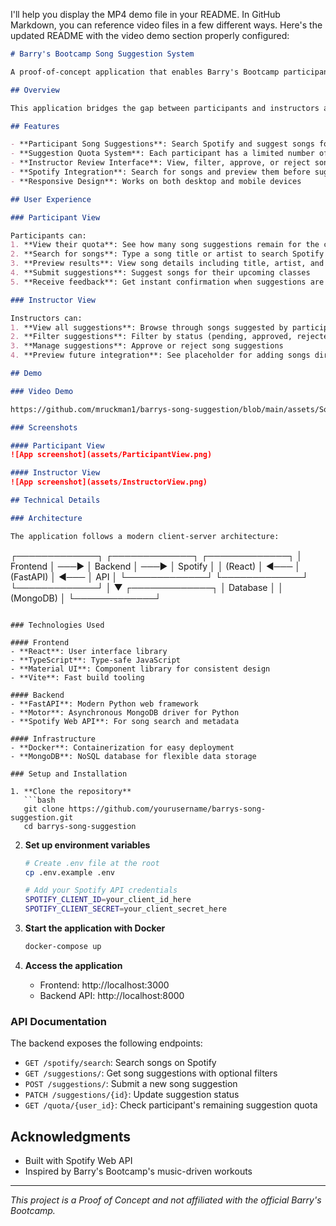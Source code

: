 I'll help you display the MP4 demo file in your README. In GitHub Markdown, you can reference video files in a few different ways. Here's the updated README with the video demo section properly configured:

```markdown
# Barry's Bootcamp Song Suggestion System

A proof-of-concept application that enables Barry's Bootcamp participants to suggest songs for their classes and instructors to manage these suggestions efficiently.

## Overview

This application bridges the gap between participants and instructors at Barry's Bootcamp, creating a more engaging and personalized class experience. Participants can search for and suggest songs via Spotify integration, while instructors can review, approve, or reject these suggestions before adding them to their playlists.

## Features

- **Participant Song Suggestions**: Search Spotify and suggest songs for specific classes
- **Suggestion Quota System**: Each participant has a limited number of suggestions per month
- **Instructor Review Interface**: View, filter, approve, or reject song suggestions
- **Spotify Integration**: Search for songs and preview them before suggesting
- **Responsive Design**: Works on both desktop and mobile devices

## User Experience

### Participant View

Participants can:
1. **View their quota**: See how many song suggestions remain for the current month
2. **Search for songs**: Type a song title or artist to search Spotify's library
3. **Preview results**: View song details including title, artist, and album artwork
4. **Submit suggestions**: Suggest songs for their upcoming classes
5. **Receive feedback**: Get instant confirmation when suggestions are submitted

### Instructor View

Instructors can:
1. **View all suggestions**: Browse through songs suggested by participants
2. **Filter suggestions**: Filter by status (pending, approved, rejected)
3. **Manage suggestions**: Approve or reject song suggestions
4. **Preview future integration**: See placeholder for adding songs directly to Spotify playlists

## Demo

### Video Demo

https://github.com/mruckman1/barrys-song-suggestion/blob/main/assets/SongSuggestionDemo.mp4

### Screenshots

#### Participant View
![App screenshot](assets/ParticipantView.png)

#### Instructor View
![App screenshot](assets/InstructorView.png)

## Technical Details

### Architecture

The application follows a modern client-server architecture:

```
┌─────────────┐       ┌─────────────┐       ┌─────────────┐
│   Frontend  │ ───▶  │   Backend   │ ───▶  │   Spotify   │
│   (React)   │ ◀───  │  (FastAPI)  │ ◀───  │     API     │
└─────────────┘       └─────────────┘       └─────────────┘
                            │
                            ▼
                      ┌─────────────┐
                      │  Database   │
                      │  (MongoDB)  │
                      └─────────────┘
```

### Technologies Used

#### Frontend
- **React**: User interface library
- **TypeScript**: Type-safe JavaScript
- **Material UI**: Component library for consistent design
- **Vite**: Fast build tooling

#### Backend
- **FastAPI**: Modern Python web framework
- **Motor**: Asynchronous MongoDB driver for Python
- **Spotify Web API**: For song search and metadata

#### Infrastructure
- **Docker**: Containerization for easy deployment
- **MongoDB**: NoSQL database for flexible data storage

### Setup and Installation

1. **Clone the repository**
   ```bash
   git clone https://github.com/yourusername/barrys-song-suggestion.git
   cd barrys-song-suggestion
   ```

2. **Set up environment variables**
   ```bash
   # Create .env file at the root
   cp .env.example .env
   
   # Add your Spotify API credentials
   SPOTIFY_CLIENT_ID=your_client_id_here
   SPOTIFY_CLIENT_SECRET=your_client_secret_here
   ```

3. **Start the application with Docker**
   ```bash
   docker-compose up
   ```

4. **Access the application**
   - Frontend: http://localhost:3000
   - Backend API: http://localhost:8000

### API Documentation

The backend exposes the following endpoints:

- `GET /spotify/search`: Search songs on Spotify
- `GET /suggestions/`: Get song suggestions with optional filters
- `POST /suggestions/`: Submit a new song suggestion
- `PATCH /suggestions/{id}`: Update suggestion status
- `GET /quota/{user_id}`: Check participant's remaining suggestion quota

## Acknowledgments

- Built with Spotify Web API
- Inspired by Barry's Bootcamp's music-driven workouts

---

*This project is a Proof of Concept and not affiliated with the official Barry's Bootcamp.*